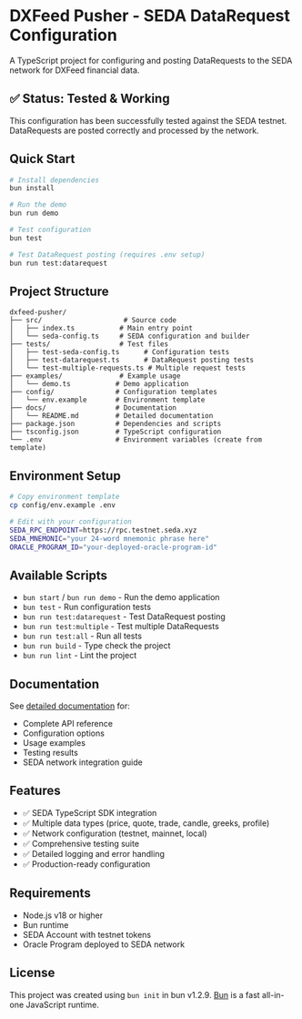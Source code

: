 # DXFeed Pusher - SEDA DataRequest Configuration

A TypeScript project for configuring and posting DataRequests to the SEDA network for DXFeed financial data.

## ✅ **Status: Tested & Working**

This configuration has been successfully tested against the SEDA testnet. DataRequests are posted correctly and processed by the network.

## Quick Start

```bash
# Install dependencies
bun install

# Run the demo
bun run demo

# Test configuration
bun test

# Test DataRequest posting (requires .env setup)
bun run test:datarequest
```

## Project Structure

```
dxfeed-pusher/
├── src/                    # Source code
│   ├── index.ts           # Main entry point
│   └── seda-config.ts     # SEDA configuration and builder
├── tests/                 # Test files
│   ├── test-seda-config.ts      # Configuration tests
│   ├── test-datarequest.ts      # DataRequest posting tests
│   └── test-multiple-requests.ts # Multiple request tests
├── examples/              # Example usage
│   └── demo.ts           # Demo application
├── config/               # Configuration templates
│   └── env.example       # Environment template
├── docs/                 # Documentation
│   └── README.md         # Detailed documentation
├── package.json          # Dependencies and scripts
├── tsconfig.json         # TypeScript configuration
└── .env                  # Environment variables (create from template)
```

## Environment Setup

```bash
# Copy environment template
cp config/env.example .env

# Edit with your configuration
SEDA_RPC_ENDPOINT=https://rpc.testnet.seda.xyz
SEDA_MNEMONIC="your 24-word mnemonic phrase here"
ORACLE_PROGRAM_ID="your-deployed-oracle-program-id"
```

## Available Scripts

- `bun start` / `bun run demo` - Run the demo application
- `bun test` - Run configuration tests
- `bun run test:datarequest` - Test DataRequest posting
- `bun run test:multiple` - Test multiple DataRequests
- `bun run test:all` - Run all tests
- `bun run build` - Type check the project
- `bun run lint` - Lint the project

## Documentation

See [detailed documentation](docs/README.md) for:
- Complete API reference
- Configuration options
- Usage examples
- Testing results
- SEDA network integration guide

## Features

- ✅ SEDA TypeScript SDK integration
- ✅ Multiple data types (price, quote, trade, candle, greeks, profile)
- ✅ Network configuration (testnet, mainnet, local)
- ✅ Comprehensive testing suite
- ✅ Detailed logging and error handling
- ✅ Production-ready configuration

## Requirements

- Node.js v18 or higher
- Bun runtime
- SEDA Account with testnet tokens
- Oracle Program deployed to SEDA network

## License

This project was created using `bun init` in bun v1.2.9. [Bun](https://bun.sh) is a fast all-in-one JavaScript runtime. 